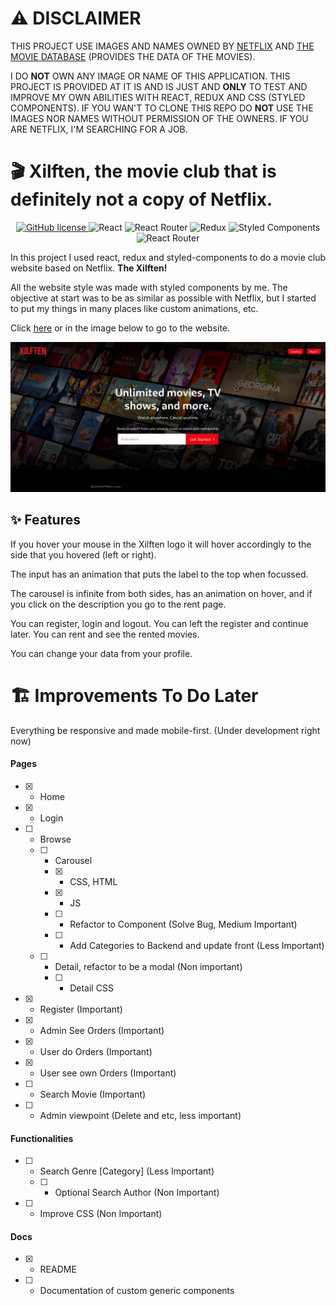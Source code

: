 # ⚠ DISCLAIMER

THIS PROJECT USE IMAGES AND NAMES OWNED BY [NETFLIX](https://www.netflix.com/) AND [THE MOVIE DATABASE](https://www.themoviedb.org/documentation/api) (PROVIDES THE DATA OF THE MOVIES).

I DO **NOT** OWN ANY IMAGE OR NAME OF THIS APPLICATION. THIS PROJECT IS PROVIDED AT IT IS AND IS JUST AND **ONLY** TO TEST AND IMPROVE MY OWN ABILITIES WITH REACT, REDUX AND CSS (STYLED COMPONENTS). IF YOU WAN'T TO CLONE THIS REPO DO **NOT** USE THE IMAGES NOR NAMES WITHOUT PERMISSION OF THE OWNERS. IF YOU ARE NETFLIX, I'M SEARCHING FOR A JOB.


# 🎬 Xilften, the movie club that is definitely not a copy of Netflix.

<div align="center">
    <a href="https://github.com/luigiMinardi/javaScrEat/blob/main/LICENSE">
        <img alt="GitHub license" src="https://img.shields.io/badge/license-MIT-green?style=for-the-badge">
    </a>
    <img alt="React" src="https://img.shields.io/badge/React-20232A?style=for-the-badge&logo=react&logoColor=61DAFB">
    <img alt="React Router" src="https://img.shields.io/badge/React_Router-CA4245?style=for-the-badge&logo=react-router&logoColor=white">
    <img alt="Redux" src="https://img.shields.io/badge/Redux-593D88?style=for-the-badge&logo=redux&logoColor=white">
    <img alt="Styled Components" src="https://img.shields.io/badge/styled--components-DB7093?style=for-the-badge&logo=styled-components&logoColor=white">
    <img alt="React Router" src="https://img.shields.io/badge/Yarn-2C8EBB?style=for-the-badge&logo=yarn&logoColor=white">
</div>

In this project I used react, redux and styled-components to do a movie club website based on Netflix. **The Xilften!**

All the website style was made with styled components by me. The objective at start was to be as similar as possible with Netflix, but I started to put my things in many places like custom animations, etc.

Click [here](https://main.dcsclqrcr3v78.amplifyapp.com) or in the image below to go to the website.

[![javaScrEat home](/src/assets/images/home.png)](https://main.dcsclqrcr3v78.amplifyapp.com)

## ✨ Features

If you hover your mouse in the Xilften logo it will hover accordingly to the side that you hovered (left or right).

The input has an animation that puts the label to the top when focussed.

The carousel is infinite from both sides, has an animation on hover, and if you click on the description you go to the rent page.

You can register, login and logout. You can left the register and continue later. You can rent and see the rented movies.

You can change your data from your profile.

# 🏗 Improvements To Do Later

Everything be responsive and made mobile-first. (Under development right now)

#### Pages
* [x] - Home
* [x] - Login
* [ ] - Browse
  * [ ] - Carousel
    * [x] - CSS, HTML
    * [x] - JS
    * [ ] - Refactor to Component (Solve Bug, Medium Important)
    * [ ] - Add Categories to Backend and update front (Less Important) 
  * [ ] - Detail, refactor to be a modal (Non important)
    * [ ] - Detail CSS

* [x] - Register (Important)
* [x] - Admin See Orders (Important)
* [x] - User do Orders (Important)
* [x] - User see own Orders (Important)
* [ ] - Search Movie (Important)


* [ ] - Admin viewpoint (Delete and etc, less important)

#### Functionalities
* [ ] - Search Genre [Category] (Less Important)
  * [ ] - Optional Search Author (Non Important)
* [ ] - Improve CSS (Non Important)

#### Docs
* [x] - README
* [ ] - Documentation of custom generic components